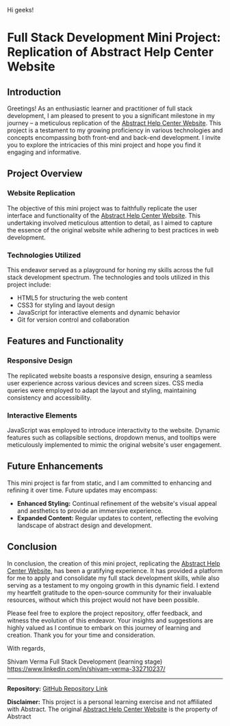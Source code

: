 Hi geeks!

# Full Stack Development Mini Project: Replication of Abstract Help Center Website

## Introduction

Greetings! As an enthusiastic learner and practitioner of full stack development, I am pleased to present to you a significant milestone in my journey – a meticulous replication of the [Abstract Help Center Website](https://help.abstract.com/hc/en-us). This project is a testament to my growing proficiency in various technologies and concepts encompassing both front-end and back-end development. I invite you to explore the intricacies of this mini project and hope you find it engaging and informative.

## Project Overview

### Website Replication

The objective of this mini project was to faithfully replicate the user interface and functionality of the [Abstract Help Center Website](https://help.abstract.com/hc/en-us). This undertaking involved meticulous attention to detail, as I aimed to capture the essence of the original website while adhering to best practices in web development.

### Technologies Utilized

This endeavor served as a playground for honing my skills across the full stack development spectrum. The technologies and tools utilized in this project include:

- HTML5 for structuring the web content
- CSS3 for styling and layout design
- JavaScript for interactive elements and dynamic behavior
- Git for version control and collaboration

## Features and Functionality

### Responsive Design

The replicated website boasts a responsive design, ensuring a seamless user experience across various devices and screen sizes. CSS media queries were employed to adapt the layout and styling, maintaining consistency and accessibility.

### Interactive Elements

JavaScript was employed to introduce interactivity to the website. Dynamic features such as collapsible sections, dropdown menus, and tooltips were meticulously implemented to mimic the original website's user engagement.

## Future Enhancements

This mini project is far from static, and I am committed to enhancing and refining it over time. Future updates may encompass:

- **Enhanced Styling:** Continual refinement of the website's visual appeal and aesthetics to provide an immersive experience.
- **Expanded Content:** Regular updates to content, reflecting the evolving landscape of abstract design and development.

## Conclusion

In conclusion, the creation of this mini project, replicating the [Abstract Help Center Website](https://help.abstract.com/hc/en-us), has been a gratifying experience. It has provided a platform for me to apply and consolidate my full stack development skills, while also serving as a testament to my ongoing growth in this dynamic field. I extend my heartfelt gratitude to the open-source community for their invaluable resources, without which this project would not have been possible.

Please feel free to explore the project repository, offer feedback, and witness the evolution of this endeavor. Your insights and suggestions are highly valued as I continue to embark on this journey of learning and creation. Thank you for your time and consideration.

With regards,

Shivam Verma
Full Stack Development (learning stage)
https://www.linkedin.com/in/shivam-verma-332710237/

---
**Repository:** [GitHub Repository Link](https://github.com/shivamm-verma/delta-full-stack-dev-2023/tree/main/Major%20Projects/Abstract%20Website%20Clone)

**Disclaimer:** This project is a personal learning exercise and not affiliated with Abstract. The original [Abstract Help Center Website](https://help.abstract.com/hc/en-us) is the property of Abstract